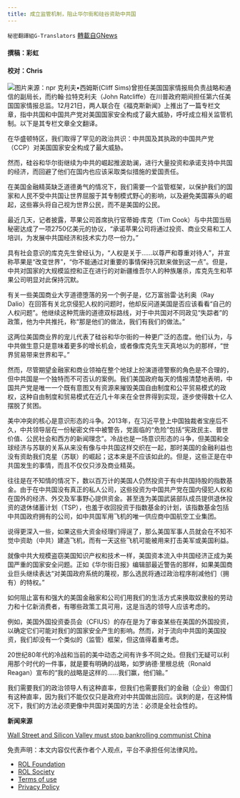 ```yaml
---
title: 成立监管机制，阻止华尔街和硅谷资助中共国
---
```

`秘密翻譯組G-Translators` [轉載自GNews](https://gnews.org/zh-hans/1780199/)

#### 撰稿：彩虹

#### 校对：Chris
![](https://assets.gnews.org/wp-content/uploads/2021/12/ratcliffe-5-21-20_wide-5c96a19d480aaaee04a9127aa443635bf7410eed-scaled.jpg)图片来源：npr
克利夫•西姆斯(Cliff Sims)曾担任美国国家情报局负责战略和通信的副局长，而约翰·拉特克利夫（John Ratcliffe）在川普政府期间担任第六任美国国家情报总监。12月21日，两人联合在《福克斯新闻》上推出了一篇专栏文章，指中共国和中国共产党对美国国家安全构成了最大威胁，呼吁成立相关监管机制。以下是其专栏文章全文翻译。

在华盛顿特区，我们取得了罕见的政治共识：中共国及其执政的中国共产党（CCP）对美国国家安全构成了最大威胁。

然而，硅谷和华尔街继续为中共的崛起推波助澜，进行大量投资和承诺支持中共国的经济，而回避了他们在国内也应该采取类似措施的爱国责任。

在美国金融精英缺乏道德勇气的情况下，我们需要一个监管框架，以保护我们的国家和人民不受中共国让世界屈服于其专制模式野心的影响，以及避免美国寡头的崛起，这些寡头将自己视为世界公民，而不是美国的公民。

最近几天，记者披露，苹果公司首席执行官蒂姆·库克（Tim Cook）与中共国当局秘密达成了一项2750亿美元的协议，“承诺苹果公司将通过投资、商业交易和工人培训，为发展中共国经济和技术实力尽一份力。”

具有社会意识的库克先生曾经认为，“人权是关于……以尊严和尊重对待人”，并宣称苹果是“改变世界”，“你不能通过对重要的事情保持沉默来做到这一点”。但是，中共对国家的大规模监控和正在进行的对新疆维吾尔人的种族屠杀，库克先生和苹果公司明显对此保持沉默。

有关一些美国商业大亨道德堕落的另一个例子是，亿万富翁雷·达利奥（Ray Dalio）在回答有关北京侵犯人权的问题时，他却反问道美国是否应该看看“自己的人权问题”。他继续这种荒唐的道德双标路线，对于中共国对不同政见“失踪者”的政策，他为中共推托，称“那是他们的做法，我们有我们的做法。”

这两位美国商业界的宠儿代表了硅谷和华尔街的一种更广泛的态度。他们认为，与中共做生意只是意味着更多的增长机会，或者像库克先生天真地以为的那样，“世界贸易带来世界和平。”

然而，尽管期望金融家和商业领袖在整个地球上扮演道德警察的角色是不合理的，但中共国是一个独特而不可否认的案例。我们美国政府每天的情报清楚地表明，中国共产党是唯一一个既有意图又有资源来摧毁美国自由制度和公平贸易模式的政权，这种自由制度和贸易模式在近几十年来在全世界得到实现，逐步使得数十亿人摆脱了贫困。

美中冲突的核心是意识形态的斗争。2013年，在习近平登上中国独裁者宝座后不久，中共领导层在一份秘密文件中被警告，党面临的“危险”包括“宪政民主、普世价值、公民社会和西方的新闻理念”。冷战也是一场意识形态的斗争，但美国和全球经济与苏联的关系从来没有像与中共国这样交织在一起，那时美国的金融利益也没有资助我们克星（苏联）的崛起；这本来是不应该如此的。但是，这些正是在中共国发生的事情，而且不仅仅只涉及商业精英。

往往是在不知情的情况下，数以百万计的美国人仍然投资于有中共国持股的指数基金。由于在中共国没有真正的私人公司，这些投资为中国共产党在国内侵犯人权和在国外的经济、外交及军事野心提供资金。甚至连为美国武装部队成员提供退休投资的退休储蓄计划（TSP），也羞于收回投资于指数基金的计划，该指数基金包括中共国政府拥有的公司，如中共国军用飞机的唯一供应商中国航空工业集团。

说得更深入一些，如果这些大资金经理们得逞了，那么美国军事人员就会在不知不觉中资助（中共）建造飞机，而有一天这些飞机可能被用来打击美军或美国利益。

就像中共大规模盗窃美国知识产权和技术一样，美国资本流入中共国经济正成为美国严重的国家安全问题。正如《华尔街日报》编辑部最近警告的那样，如果美国商业巨头继续表达“对美国政府系统的蔑视，那么选民将通过政治程序削减他们（拥有）的特权。”

如何阻止富有和强大的美国金融家和公司们用我们的生活方式来换取奴隶般的劳动力和十亿新消费者，有哪些政策工具可用，这是当选的领导人应该考虑的。

例如，美国外国投资委员会（CFIUS）的存在是为了审查某些在美国的外国投资，以确定它们可能对我们的国家安全产生的影响。然而，对于流向中共国的美国投资，我们却没有一个类似的（监管）框架，但这值得着重考虑。

20世纪80年代的冷战和当前的美中动态之间有许多不同之处。但我们无疑可以利用那个时代的一件事，就是要有明确的战略，如罗纳德·里根总统（Ronald Reagan）宣布的“我的战略是这样的……我们赢，他们输。”

我们需要我们的政治领导人有这种直率，但我们也需要我们的金融（企业）帝国们有这种直率，因为我们不能仅仅只是政府对中共国做出回应。讽刺的是，在这种情况下，我们的方法必须更像中共国对美国的方法：必须是全社会性的。

**新闻来源**

[Wall Street and Silicon Valley must stop bankrolling communist China](https://www.foxnews.com/opinion/wall-street-silicon-valley-communist-china-john-ratcliffe)

 

免责声明：本文内容仅代表作者个人观点，平台不承担任何法律风险。

- [ROL Foundation](https://rolfoundation.org/)
- [ROL Society](https://rolsociety.org/)
- [Terms of use](https://gnews.org/terms-of-use-3/)
- [Privacy Policy](https://gnews.org/privacy-policy/)
